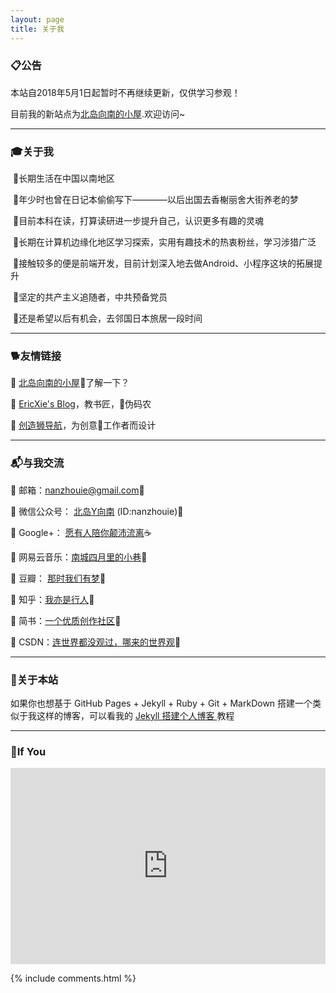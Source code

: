 ```yaml
---
layout: page
title: 关于我 
---
```

<h3>📋<strong>公告</strong></h3>  

本站自2018年5月1日起暂时不再继续更新，仅供学习参观！

目前我的新站点为[北岛向南的小屋](https://zhouie.cn).欢迎访问~

<hr>
<h3>🎓<strong>关于我</strong></h3>

&nbsp;🔹长期生活在中国以南地区

&nbsp;🔹年少时也曾在日记本偷偷写下————以后出国去香榭丽舍大街养老的梦

&nbsp;🔹目前本科在读，打算读研进一步提升自己，认识更多有趣的灵魂

&nbsp;🔹长期在计算机边缘化地区学习探索，实用有趣技术的热衷粉丝，学习涉猎广泛

&nbsp;🔹接触较多的便是前端开发，目前计划深入地去做Android、小程序这块的拓展提升

&nbsp;🔹坚定的共产主义追随者，中共预备党员

&nbsp;🔹还是希望以后有机会，去邻国日本旅居一段时间
<p>

<hr>
<h3>🐕<strong>友情链接</strong></h3>

🔹 <a href="https://zhouie.cn/">北岛向南的小屋</a>🔞了解一下？

🔹 <a href="http://ericxie.coding.me/">EricXie's Blog</a>，教书匠，👨伪码农

🔹 <a href="http://chuangzaoshi.com/">创造狮导航</a>，为创意🎨工作者而设计


<hr>
<h3>📬<strong>与我交流</strong></h3> 

🔹 邮箱：<nanzhouie@gmail.com>🍦

🔹 微信公众号： <a href="http://img.my.csdn.net/uploads/201804/08/1523153885_1616.jpg"> 北岛Y向南</a> (ID:nanzhouie)🍟

🔹 Google+： <a href="https://plus.google.com/110700564157953759206">愿有人陪你颠沛流离</a>☕

🔹 网易云音乐：<a href="http://music.163.com/#/user/home?id=426481614">南城四月里的小巷</a>🍩

🔹 豆瓣： <a href="https://www.douban.com/people/jave_f/">那时我们有梦</a>🍰

🔹 知乎：<a href="https://www.zhihu.com/people/jave_f/activities">我亦是行人</a>🍇

🔹 简书：<a href="https://www.jianshu.com/u/003b6aa1939d">一个优质创作社区</a>🍒 

🔹 CSDN：<a href="https://blog.csdn.net/jave_f">连世界都没观过，哪来的世界观</a>🍔

<p>

<hr>
<h3>🗽<strong>关于本站</strong></h3>  
<p>
如果你也想基于 GitHub Pages + Jekyll + Ruby + Git + MarkDown 搭建一个类似于我这样的博客，可以看我的
<a href="https://javef.github.io/2018/02/Jekyll-%E6%90%AD%E5%BB%BA%E4%B8%AA%E4%BA%BA%E5%8D%9A%E5%AE%A2-%E6%8B%93%E5%B1%95%E7%89%88/"> Jekyll 搭建个人博客 </a>教程
<p>

<hr>
<h3>🍒<strong>If You</strong></h3>  
<p> 
    <div class="video-container">
        <iframe width="95%" height="450" src="https://v.miaopai.com/iframe?scid=SvyHaHOczsp7B6ftW86oqMMz62-h5ai6~Fwp8A__" frameborder="0" scrolling="no" allowfullscreen></iframe>
    </div>
    <style type="text/css">
        .video-container {
            position: relative;
            padding-bottom: 56.25%;
            padding-top: 30px;
            height: 0;
            overflow: hidden;
        }
        .video-container iframe {
            position: absolute;
            top:0;
            left: 0;
            width: 100%;
            height: 100%;
        }
    </style>
<p> 
<p> 

{% include comments.html %}

